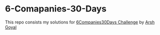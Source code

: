 # 6-Comapanies-30-Days

This repo consists my solutions for [6Companies30Days Challenge](https://www.youtube.com/watch?v=QUnaBYKQkZU) by [Arsh Goyal](https://www.linkedin.com/in/arshgoyal/)